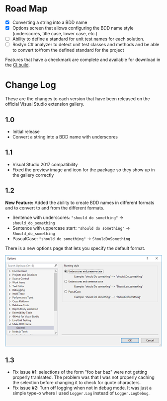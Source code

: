 ﻿# Road Map

- [x] Converting a string into a BDD name
- [x] Options screen that allows configuring the BDD name style (underscores,
      title case, lower case, etc.)
- [ ] Ability to define a standard for unit test names for each solution.
- [ ] Roslyn C# analyzer to detect unit test classes and methods and be able to convert to/from the
      defined standard for the project

Features that have a checkmark are complete and available for download in the
[CI build](http://vsixgallery.com/extension/3ad8ab11-a54c-4f40-8926-d25d05ac7ec6/).

# Change Log

These are the changes to each version that have been released on the official
Visual Studio extension gallery.

## 1.0

* Initial release
* Convert a string into a BDD name with underscores

## 1.1

* Visual Studio 2017 compatibility
* Fixed the preview image and icon for the package so they show up in the gallery correctly

## 1.2

**New Feature:** Added the ability to create BDD names in different formats and to convert to and from
  the different formats.
* Sentence with underscores: `"should do something"` -> `should_do_something`
* Sentence with uppercase start: `"should do something"` -> `Should_do_something`
* PascalCase: `"should do something"` -> `ShouldDoSomething`

There is a new options page that lets you specify the default format.

![Options Page](art/options.png)

## 1.3

* Fix issue #1: selections of the form "foo bar baz" were not getting properly tranlsated. The
  problem was that I was not properly caching the selection before changing it to check for quote
  characters.
* Fix issue #2: Turn off logging when not in debug mode. It was just a simple type-o where I used
  `Logger.Log` instead of `Logger.LogDebug`.

